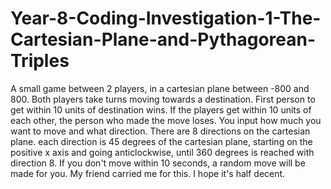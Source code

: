 # Year-8-Coding-Investigation-1-The-Cartesian-Plane-and-Pythagorean-Triples

A small game between 2 players, in a cartesian plane between -800 and 800. Both players take turns moving towards a destination. First person to get within 10 units of destination wins. If the players get within 10 units of each other, the person who made the move loses. You input how much you want to move and what direction. There are 8 directions on the cartesian plane.  each direction is 45 degrees of the cartesian plane, starting on the positive x axis and going anticlockwise, until 360 degrees is reached with direction 8. If you don't move within 10 seconds, a random move will be made for you. My friend carried me for this. I hope it's half decent. 
